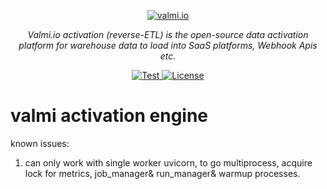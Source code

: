 <p align="center">
  <a href="https://valmi.io"><img src="https://www.valmi.io/img/logo.svg" alt="valmi.io"></a>
</p>
<p align="center">
    <em>Valmi.io activation (reverse-ETL) is the open-source data activation platform for warehouse data to load into SaaS platforms, Webhook Apis etc.</em>
</p>
<p align="center">
<a href="https://github.com/valmi-io/valmi-activation/stargazers/" target="_blank">
    <img src="https://img.shields.io/github/stars/valmi-io/valmi-activation?style=social&label=Star&maxAge=2592000" alt="Test">
</a>
  
<a href="https://github.com/valmi-io/valmi-activation/blob/main/LICENSE.md" target="_blank">
    <img src="https://img.shields.io/static/v1?label=license&message=MIT&color=white" alt="License">
</a> 
</p>



# valmi activation engine

known issues: 
1. can only work with single worker uvicorn, to go multiprocess, acquire lock for metrics, job_manager& run_manager& warmup processes.
